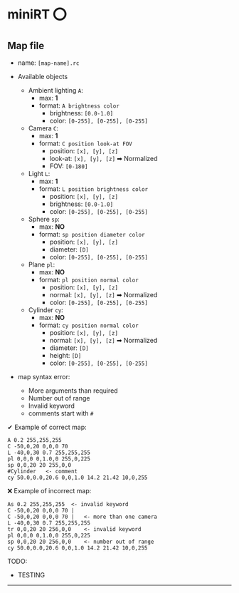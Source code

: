 # miniRT ⭕

## Map file

- name: `[map-name].rc`
- Available objects

	-	Ambient lighting `A`:
		- max: **1**
		- format: `A brightness color`
			- brightness: `[0.0-1.0]`
			- color: `[0-255], [0-255], [0-255]`
	- Camera `C`:
		- max: **1**
		- format: `C position look-at FOV`
			- position: `[x], [y], [z]`
			- look-at: `[x], [y], [z]` ➡ Normalized
			- FOV: `[0-180]`
	- Light `L`:
		- max: **1**
		- format: `L position brightness color`
			- position: `[x], [y], [z]`
			- brightness: `[0.0-1.0]`
			- color: `[0-255], [0-255], [0-255]`
	- Sphere `sp`:
		- max: **NO**
		- format: `sp position diameter color`
			- position: `[x], [y], [z]`
			- diameter: `[D]`
			- color: `[0-255], [0-255], [0-255]`
	- Plane `pl`:
		- max: **NO**
		- format: `pl position normal color`
			- position: `[x], [y], [z]`
			- normal: `[x], [y], [z]` ➡ Normalized
			- color: `[0-255], [0-255], [0-255]`
	- Cylinder `cy`:
		- max: **NO**
		- format: `cy position normal color`
			- position: `[x], [y], [z]`
			- normal: `[x], [y], [z]` ➡ Normalized
			- diameter: `[D]`
			- height: `[D]`
			- color: `[0-255], [0-255], [0-255]`
- map syntax error:
	- More arguments than required
	- Number out of range
	- Invalid keyword
	- comments start with `#`

✔ Example of correct map:

```
A 0.2 255,255,255
C -50,0,20 0,0,0 70
L -40,0,30 0.7 255,255,255
pl 0,0,0 0,1.0,0 255,0,225
sp 0,0,20 20 255,0,0
#Cylinder	<- comment
cy 50.0,0.0,20.6 0,0,1.0 14.2 21.42 10,0,255
```

❌ Example of incorrect map:

```
As 0.2 255,255,255	<- invalid keyword
C -50,0,20 0,0,0 70 |
C -50,0,20 0,0,0 70 |	<- more than one camera
L -40,0,30 0.7 255,255,255
tr 0,0,20 20 256,0,0	<- invalid keyword
pl 0,0,0 0,1.0,0 255,0,225
sp 0,0,20 20 256,0,0	<- number out of range
cy 50.0,0.0,20.6 0,0,1.0 14.2 21.42 10,0,255
```
TODO:

- TESTING

---
